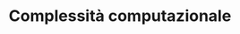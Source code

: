 ---
title: "Complessità computazionale"
type: lecture
weight: 30
summary: "Questa lezione affranta uno dei temi più importanti dell'informatica teorica, quello della complessità computazionale. Nello specifico si spiega il concetto di tempo di esecuzione e di complessità asintotica."
---